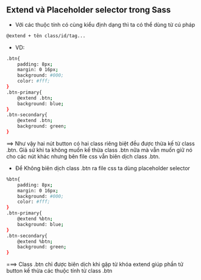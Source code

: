 ## Extend và Placeholder selector trong Sass 
- Với các thuộc tính có cùng kiểu định dạng thì ta có thể dùng từ cú pháp
```sh
@extend + tên class/id/tag...
```
- VD:
```sh
.btn{
    padding: 8px;
    margin: 0 16px;
    background: #000;
    color: #fff;
}
.btn-primary{
    @extend .btn;
    background: blue;
}
.btn-secondary{
    @extend .btn;
    background: green;
}
```
==> Như vậy hai nút button có hai class riêng biệt đều được thừa kế từ class .btn. Giả sử khi ta không muốn kế thừa class .btn nữa mà vẫn muốn giữ nó cho các nút khác nhưng bên file css vẫn biên dịch class .btn.
- Để Không biên dịch class .btn ra file css ta dùng placeholder selector
```sh
%btn{
    padding: 8px;
    margin: 0 16px;
    background: #000;
    color: #fff;
}
.btn-primary{
    @extend %btn;
    background: blue;
}
.btn-secondary{
    @extend %btn;
    background: green;
}
```
===> Class .btn chỉ được biên dịch khi gặp từ khóa extend giúp phần tử button kế thừa các thuộc tính từ class .btn 